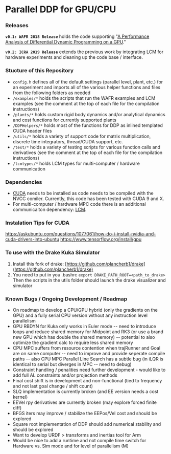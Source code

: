 # Parallel DDP for GPU/CPU #

### Releases
**```v0.1: WAFR 2018 Release```**
holds the code supporting "[A Performance Analysis of Differential Dynamic Programming on a GPU](https://agile.seas.harvard.edu/publications/performance-analysis-parallel-differential-dynamic-programming-gpu)."

**```v0.2: ICRA 2019 Release```** extends the previous work by integrating LCM for hardware experiments and cleaning up the code base / interface. <!--An extended abstract describing the hardware experiments can be found [here]().-->

### Stucture of this Repository
* ```config.h``` defines all of the default settings (parallel level, plant, etc.) for an experiment and imports all of the various helper functions and files from the following folders as needed
* ```/examples/*``` holds the scripts that run the WAFR examples and LCM examples (see the comment at the top of each file for the compilation instructions)
* ```/plants/*``` holds custom rigid body dynamics and/or analytical dynamics and cost functions for currently supported plants
* ```/DDPHelpers/*``` holds most of the functions for DDP as inlined templated CUDA header files
* ```/utils/*``` holds a variety of support code for matrix multiplication, discrete time integrators, thread/CUDA support, etc.
* ```/test/*``` holds a variety of testing scripts for various function calls and derivatives (see the comment at the top of each file for the compilation instructions)
* ```/lcmtypes/*``` holds LCM types for multi-computer / hardware communication

### Dependencies
* [CUDA](https://developer.nvidia.com/cuda-zone) needs to be installed as code needs to be compiled with the NVCC comiler. Currently, this code has been tested with CUDA 9 and X.
* For multi-computer / hardware MPC code there is an additional communicaiton dependency: [LCM](https://lcm-proj.github.io/).

### Instalation Tips for CUDA
https://askubuntu.com/questions/1077061/how-do-i-install-nvidia-and-cuda-drivers-into-ubuntu
https://www.tensorflow.org/install/gpu

### To use with the Drake Kuka Simulator
1) Install this fork of drake: [https://github.com/plancherb1/drake](https://github.com/plancherb1/drake)
2) You need to put in you .bashrc ```export DRAKE_PATH_ROOT=<path_to_drake>```
Then the scripts in the utils folder should launch the drake visualizer and simulator

### Known Bugs / Ongoing Development / Roadmap
* On roadmap to develop a CPU/GPU hybrid (only the gradients on the GPU) and a fully serial CPU version without any instruction level parallelism
* GPU RBDYN for Kuka only works in Euler mode -- need to introduce loops and reduce shared memory for Midpoint and RK3 (or use a brand new GPU which has double the shared memory) -- potential to also optimize the gradient calc to require less shared memory
* CPU MPC suffers from resource contention when trajRunner and Goal are on same computer -- need to improve and provide seperate compile paths -- also CPU MPC Parallel Line Search has a subtle bug (in iLQR is identical to serial but diverges in MPC -- need to debug)
* Constraint handling / penalities need further development - would like to add full AL constraints and/or projection methods
* Final cost shift is in development and non-functional (tied to frequency and not last goal change / shift count)
* SLQ implementation is currently broken (and EE version needs a cost kernel)
* EEVel rpy derivatives are currently broken (may explore forced finite diff)
* BFGS iters may improve / stabilize the EEPos/Vel cost and should be explored
* Square root implementation of DDP should add numerical stability and should be explored
* Want to develop URDF > transforms and inertias tool for Arm
* Would be nice to add a runtime and not compile time switch for Hardware vs. Sim mode and for level of parallelism (M)